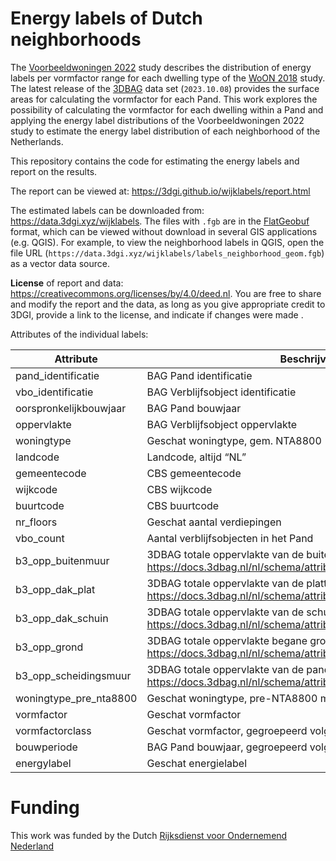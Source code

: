# Energy labels of Dutch neighborhoods

The [Voorbeeldwoningen 2022](https://www.rvo.nl/onderwerpen/wetten-en-regels-gebouwen/voorbeeldwoningen-bestaande-bouw) study describes the distribution of energy labels per vormfactor range for each dwelling type of the [WoON 2018](https://www.woononderzoek.nl/) study.
The latest release of the [3DBAG](https://3dbag.nl) data set (`2023.10.08`) provides the surface areas for calculating the vormfactor for each Pand.
This work explores the possibility of calculating the vormfactor for each dwelling within a Pand and applying the energy label distributions of the Voorbeeldwoningen 2022 study to estimate the energy label distribution of each neighborhood of the Netherlands.

This repository contains the code for estimating the energy labels and report on the results.

The report can be viewed at: https://3dgi.github.io/wijklabels/report.html

The estimated labels can be downloaded from: https://data.3dgi.xyz/wijklabels. The files with `.fgb` are in the [FlatGeobuf](https://flatgeobuf.org/) format, which can be viewed without download in several GIS applications (e.g. QGIS). For example, to view the neighborhood labels in QGIS, open the file URL (`https://data.3dgi.xyz/wijklabels/labels_neighborhood_geom.fgb`) as a vector data source.

**License** of report and data: https://creativecommons.org/licenses/by/4.0/deed.nl. You are free to share and modify the report and the data, as long as you give appropriate credit to 3DGI, provide a link to the license, and indicate if changes were made . 

Attributes of the individual labels:

| Attribute              | Beschrijving                                                                                                             |
|------------------------|--------------------------------------------------------------------------------------------------------------------------|
| pand_identificatie     | BAG Pand identificatie                                                                                                   |
| vbo_identificatie      | BAG Verblijfsobject identificatie                                                                                        |
| oorspronkelijkbouwjaar | BAG Pand bouwjaar                                                                                                        |
| oppervlakte            | BAG Verblijfsobject oppervlakte                                                                                          |
| woningtype             | Geschat woningtype, gem. NTA8800                                                                                         |
| landcode               | Landcode, altijd “NL”                                                                                                    |
| gemeentecode           | CBS gemeentecode                                                                                                         |
| wijkcode               | CBS wijkcode                                                                                                             |
| buurtcode              | CBS buurtcode                                                                                                            |
| nr_floors              | Geschat aantal verdiepingen                                                                                              |
| vbo_count              | Aantal verblijfsobjecten in het Pand                                                                                     |
| b3_opp_buitenmuur      | 3DBAG totale oppervlakte van de buitenmuren, https://docs.3dbag.nl/nl/schema/attributes/#b3_opp_buitenmuur               |
| b3_opp_dak_plat        | 3DBAG totale oppervlakte van de platte delen van het dak, https://docs.3dbag.nl/nl/schema/attributes/#b3_opp_dak_plat    |
| b3_opp_dak_schuin      | 3DBAG totale oppervlakte van de schuine delen van het dak, https://docs.3dbag.nl/nl/schema/attributes/#b3_opp_dak_schuin |
| b3_opp_grond           | 3DBAG totale oppervlakte begane grond, https://docs.3dbag.nl/nl/schema/attributes/#b3_opp_grond                          |
| b3_opp_scheidingsmuur  | 3DBAG totale oppervlakte van de pandscheidende muren, https://docs.3dbag.nl/nl/schema/attributes/#b3_opp_scheidingsmuur  |
| woningtype_pre_nta8800 | Geschat woningtype, pre-NTA8800 methode                                                                                  |
| vormfactor             | Geschat vormfactor                                                                                                       |
| vormfactorclass        | Geschat vormfactor, gegroepeerd volgens Voorbeeldwoningen 2022                                                           |
| bouwperiode            | BAG Pand bouwjaar, gegroepeerd volgens Voorbeeldwoningen 2022                                                            |
| energylabel            | Geschat energielabel                                                                                                     |

# Funding

This work was funded by the Dutch [Rijksdienst voor Ondernemend Nederland](https://www.rvo.nl/)